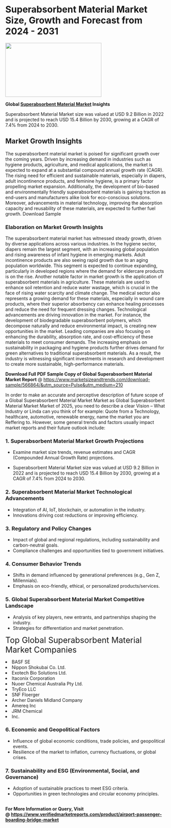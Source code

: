 <H1>Superabsorbent Material Market Size, Growth and Forecast from 2024 - 2031</H1><img class="aligncenter size-medium wp-image-584254" src="https://thirdeyenews.in/wp-content/uploads/2024/09/Global-Market-Research-300x168.jpeg" alt="" width="300" height="168" /><p><strong>Global&nbsp;<a href="https://www.marketsizeandtrends.com/download-sample/566864/&amp;utm_source=Pulse&amp;utm_medium=210">Superabsorbent Material Market</a> Insights</strong></p><p>Superabsorbent Material Market size was valued at USD 9.2 Billion in 2022 and is projected to reach USD 15.4 Billion by 2030, growing at a CAGR of 7.4% from 2024 to 2030.</p><p><h2>Market Growth Insights</h2> The superabsorbent material market is poised for significant growth over the coming years. Driven by increasing demand in industries such as hygiene products, agriculture, and medical applications, the market is expected to expand at a substantial compound annual growth rate (CAGR). The rising need for efficient and sustainable materials, especially in diapers, adult incontinence products, and feminine hygiene, is a primary factor propelling market expansion. Additionally, the development of bio-based and environmentally friendly superabsorbent materials is gaining traction as end-users and manufacturers alike look for eco-conscious solutions. Moreover, advancements in material technology, improving the absorption capacity and reusability of these materials, are expected to further fuel growth. Download Sample <h3>Elaboration on Market Growth Insights</h3> The superabsorbent material market has witnessed steady growth, driven by diverse applications across various industries. In the hygiene sector, diapers remain the largest segment, with an increasing global population and rising awareness of infant hygiene in emerging markets. Adult incontinence products are also seeing rapid growth due to an aging population worldwide. This segment is expected to continue expanding, particularly in developed regions where the demand for eldercare products is on the rise. Another notable factor in market growth is the application of superabsorbent materials in agriculture. These materials are used to enhance soil retention and reduce water wastage, which is crucial in the face of rising water scarcity and climate change. The medical sector also represents a growing demand for these materials, especially in wound care products, where their superior absorbency can enhance healing processes and reduce the need for frequent dressing changes. Technological advancements are driving innovation in the market. For instance, the development of biodegradable superabsorbent polymers, which decompose naturally and reduce environmental impact, is creating new opportunities in the market. Leading companies are also focusing on enhancing the durability, absorption rate, and cost-efficiency of these materials to meet consumer demands. The increasing emphasis on sustainability in packaging and hygiene products further drives demand for green alternatives to traditional superabsorbent materials. As a result, the industry is witnessing significant investments in research and development to create more sustainable, high-performance materials. </p><p><span class=""><strong>Download Full PDF Sample Copy of Global Superabsorbent Material Market Report</strong> @ <a href="https://www.marketsizeandtrends.com/download-sample/566864/&amp;utm_source=Pulse&amp;utm_medium=210" target="_blank">https://www.marketsizeandtrends.com/download-sample/566864/&amp;utm_source=Pulse&amp;utm_medium=210</a></span></p><p>In order to make an accurate and perceptive description of future scope of a Global&nbsp;Superabsorbent Material Market Market as Global&nbsp;Superabsorbent Material Market Market of 2025, you need to describe a clear Vision &ndash; What Industry or Linda can you think of for example: Quote from a Technology, healthcare, automotive, renewable energy, name the market you are Reffering to. However, some general trends and factors usually impact market reports and their future outlook include:</p><h3>1.&nbsp;<strong>Superabsorbent Material Market Growth Projections</strong></h3><ul><li>Examine market size trends, revenue estimates and CAGR (Compounded Annual Growth Rate) projections.</li><li><p>Superabsorbent Material Market size was valued at USD 9.2 Billion in 2022 and is projected to reach USD 15.4 Billion by 2030, growing at a CAGR of 7.4% from 2024 to 2030.</p></li></ul><h3>2.&nbsp;<strong>Superabsorbent Material Market Technological Advancements</strong></h3><ul><li>Integration of AI, IoT, blockchain, or automation in the industry.</li><li>Innovations driving cost reductions or improving efficiency.</li></ul><h3>3.&nbsp;<strong>Regulatory and Policy Changes</strong></h3><ul><li>Impact of global and regional regulations, including sustainability and carbon-neutral goals.</li><li>Compliance challenges and opportunities tied to government initiatives.</li></ul><h3>4.&nbsp;<strong>Consumer Behavior Trends</strong></h3><ul><li>Shifts in demand influenced by generational preferences (e.g., Gen Z, Millennials).</li><li>Emphasis on eco-friendly, ethical, or personalized products/services.</li></ul><h3>5.&nbsp;<strong>Global Superabsorbent Material Market Competitive Landscape</strong></h3><ul><li>Analysis of key players, new entrants, and partnerships shaping the industry.</li><li>Strategies for differentiation and market penetration.</li></ul><p data-pm-slice="1 1 []"><span style="color: inherit; font-family: inherit; font-size: 25px;">Top Global Superabsorbent Material Market Companies</span></p><div class="" data-test-id=""><p><li>BASF SE</li><li> Nippon Shokubai Co. Ltd.</li><li> Exotech Bio Solutions Ltd.</li><li> Itaconix Corporation</li><li> Nuoer Chemical Australia Pty Ltd.</li><li> TryEco LLC</li><li> SNF Floerger</li><li> Archer Daniels Midland Company</li><li> Amereq Inc</li><li> JRM Chemical</li><li> Inc.</li></p></div><h3>6.&nbsp;<strong>Economic and Geopolitical Factors</strong></h3><ul><li>Influence of global economic conditions, trade policies, and geopolitical events.</li><li>Resilience of the market to inflation, currency fluctuations, or global crises.</li></ul><h3>7.&nbsp;<strong>Sustainability and ESG (Environmental, Social, and Governance)</strong></h3><ul><li>Adoption of sustainable practices to meet ESG criteria.</li><li>Opportunities in green technologies and circular economy principles.</li></ul><h2><strong style="font-size: 14px;">For More Information or Query, Visit @&nbsp;</strong><a style="background-color: #ffffff; font-size: 14px;" href="https://www.marketsizeandtrends.com/report/superabsorbent-material-market/" target="_blank">https://www.verifiedmarketreports.com/product/airport-passenger-boarding-bridge-market</a></h2>
